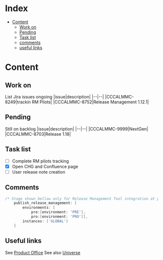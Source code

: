 # Index
* [Content](#Content)
  * [Work on](#Work-on)
  * [Pending](#Pending)
  * [Task list](#Task-list)
  * [comments](#comments)
  * [useful links](#useful-links)

# Content
## Work on
List Jira issues ongoing
|issue|description|
|--|--|
|CCCALMMC-8249|trackin RM Pilots|
|CCCALMMC-8752|Release Management 1.12.1|
## Pending
Still on backlog
|issue|description|
|--|--|
|CCCALMMC-9999|NextGen|
|CCCALMMC-8703|Release 1.18|
## Task list
- [ ] Complete RM pilots tracking
- [X] Open CHG and Confluence page
- [ ] User release note creation
## Comments
```groovy
/* Stage shown bellow only for Release Management Tool integration at pipeline */
    publish_release_management: [
        environments: [
            pre:[environment: 'PRE'],
            pro:[environment: 'PRO']],
        instances: ['GLOBAL']
    ]
```
## Useful links
See [Product Office](https://github.com/santander-group/product-office)
See also [Universe](https://www.youtube.com/watch?v=t7owQr243JY&t=4494s)

[^1]: References
[^2]: Articles 
